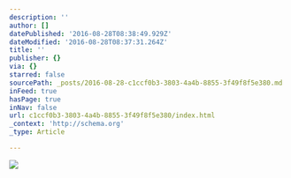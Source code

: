 ```yaml
---
description: ''
author: []
datePublished: '2016-08-28T08:38:49.929Z'
dateModified: '2016-08-28T08:37:31.264Z'
title: ''
publisher: {}
via: {}
starred: false
sourcePath: _posts/2016-08-28-c1ccf0b3-3803-4a4b-8855-3f49f8f5e380.md
inFeed: true
hasPage: true
inNav: false
url: c1ccf0b3-3803-4a4b-8855-3f49f8f5e380/index.html
_context: 'http://schema.org'
_type: Article

---
```

![](https://the-grid-user-content.s3-us-west-2.amazonaws.com/e8a03686-d865-4d3b-8707-8ff5cea4097a.jpg)